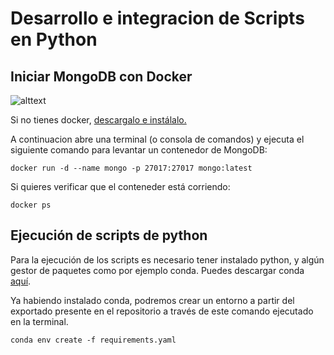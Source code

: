 # Desarrollo e integracion de Scripts en Python

## Iniciar MongoDB con Docker

![alttext](https://cdn-icons-png.flaticon.com/256/919/919853.png)

Si no tienes docker, [descargalo e instálalo.](https://www.docker.com/products/docker-desktop/)

A continuacion abre una terminal (o consola de comandos) y ejecuta el siguiente comando para levantar un contenedor de MongoDB:

`docker run -d --name mongo -p 27017:27017 mongo:latest`

Si quieres verificar que el conteneder está corriendo:
 
`docker ps`


## Ejecución de scripts de python

Para la ejecución de los scripts es necesario tener instalado python, y algún gestor de paquetes como por ejemplo conda. 
Puedes descargar conda [aquí](https://docs.anaconda.com/miniconda/install/#quick-command-line-install).

Ya habiendo instalado conda, podremos crear un entorno a partir del exportado presente en el repositorio a través de este comando ejecutado en la terminal. 

`conda env create -f requirements.yaml`



